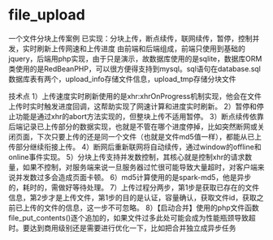 # file_upload
一个文件分块上传案例
已实现：分块上传，断点续传，联网续传，暂停，控制并发，实时刷新上传网速和上传进度
由前端和后端组成，前端只使用到基础的jquery，后端用php实现，由于只是演示，故数据库使用的是sqlite，数据库ORM类使用的是RedBeanPHP，可以很方便得支持到mysql。sql语句在database.sql
数据库表有两个，upload_info存储文件信息，upload_tmp存储分块文件

技术点
1）上传速度实时刷新使用的是xhr:xhrOnProgress机制实现，他会在文件上传时实时触发进度回调，这帮助实现了网速计算和进度实时刷新。
2）暂停和停止功能是通过xhr的abort方法实现的，但整块上传不适用暂停。
3）断点续传依靠后端记录已上传部分的数据实现，也就是不管在哪个进度停掉，比如突然断网或关闭页面，下次只要上传的还是同一个文件（也就是文件md5值一样），都能从已上传部分继续衔接上传。
4）断网后重新联网将自动续传，通过window的offline和online事件实现。
5）分块上传支持并发数控制，其核心就是控制xhr的请求数量，如果不控制，对服务端来说一旦服务器过忙很可能导致大量超时，对客户端来说并发数过多会造成页面卡顿。
6）md5计算使用的是spark-md5，他是异步的，耗时的，需做好等待处理。
7）上传过程分两步，第1步是获取已存在的文件信息，第2步才是上传文件，第1步的目的是认证，容量确认，获取文件id，获取之前已上传的文件的信息，这一步不可忽略。
8）【启动合并】使用的php文件函数file_put_contents()逐个追加的，如果文件过多此处可能会成为性能瓶颈导致超时。要达到商用级别还是需要进行优化一下，比如把合并独立成异步任务
